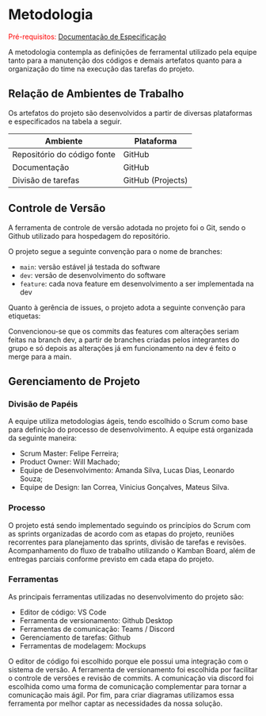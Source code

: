 
# Metodologia

<span style="color:red">Pré-requisitos: <a href="2-Especificação do Projeto.md"> Documentação de Especificação</a></span>

A metodologia contempla as definições de ferramental utilizado pela equipe tanto para a manutenção dos códigos e demais artefatos quanto para a organização do time na execução das tarefas do projeto.


## Relação de Ambientes de Trabalho

Os artefatos do projeto são desenvolvidos a partir de diversas plataformas e especificados na tabela a seguir.

| Ambiente  | Plataforma |
| ------------- | ------------- |
| Repositório do código fonte  | GitHub |
| Documentação  | GitHub |
| Divisão de tarefas  | GitHub (Projects) |

## Controle de Versão

A ferramenta de controle de versão adotada no projeto foi o Git, sendo o Github utilizado para hospedagem do repositório.

O projeto segue a seguinte convenção para o nome de branches:

- `main`: versão estável já testada do software
- `dev`: versão de desenvolvimento do software
- `feature`: cada nova feature em desenvolvimento a ser implementada na dev

Quanto à gerência de issues, o projeto adota a seguinte convenção para
etiquetas:

Convencionou-se que os commits das features com alterações seriam feitas na branch dev, a partir de branches criadas pelos integrantes do grupo e só depois as alterações já em funcionamento na dev é feito o merge para a main. 

## Gerenciamento de Projeto

### Divisão de Papéis

A equipe utiliza metodologias ágeis, tendo escolhido o Scrum como base para definição do processo de desenvolvimento. A equipe está organizada da seguinte maneira:
- Scrum Master: Felipe Ferreira;
- Product Owner: Will Machado;
- Equipe de Desenvolvimento: Amanda Silva, Lucas Dias, Leonardo Souza;
- Equipe de Design: Ian Correa, Vinicius Gonçalves, Mateus Silva.


<!--Apresente a divisão de papéis entre os membros do grupo. 

Exemplificação: A equipe utiliza metodologias ágeis, tendo escolhido o Scrum como base para definição do processo de desenvolvimento. A equipe está organizada da seguinte maneira:
- Scrum Master: Felipe Domingos;
- Product Owner: Rommel Carneiro;
- Equipe de Desenvolvimento: Pedro Penna, Pedro Ivo, Rodrigo Richard;
- Equipe de Design: Simone Nogueira.

> **Links Úteis**:
> - [11 Passos Essenciais para Implantar Scrum no seu Projeto](https://mindmaster.com.br/scrum-11-passos/)
> - [Scrum em 9 minutos](https://www.youtube.com/watch?v=XfvQWnRgxG0)
> - [Os papéis do Scrum e a verdade sobre cargos nessa técnica](https://www.atlassian.com/br/agile/scrum/roles) -->

### Processo

O projeto está sendo implementado seguindo os princípios do Scrum com as sprints organizadas de acordo com as etapas do projeto, reuniões recorrentes para planejamento das sprints, divisão de tarefas e revisões. Acompanhamento do fluxo de trabalho utilizando o Kamban Board, além de entregas parciais conforme previsto em cada etapa do projeto.

<!--Coloque  informações sobre detalhes da implementação do Scrum seguido pelo grupo. O grupo deverá fazer uso do recurso de gerenciamento de projeto oferecido pelo GitHub, que permite acompanhar o andamento do projeto, a execução das tarefas e o status de desenvolvimento da solução.
 
> **Links Úteis**:
> - [Planejamento e Gestáo Ágil de Projetos](https://pucminas.instructure.com/courses/87878/pages/unidade-2-tema-2-utilizacao-de-ferramentas-para-controle-de-versoes-de-software)
> - [Sobre quadros de projeto](https://docs.github.com/pt/issues/organizing-your-work-with-project-boards/managing-project-boards/about-project-boards)
> - [Project management, made simple](https://github.com/features/project-management/)
> - [Sobre quadros de projeto](https://docs.github.com/pt/github/managing-your-work-on-github/about-project-boards)
> - [Como criar Backlogs no Github](https://www.youtube.com/watch?v=RXEy6CFu9Hk)
> - [Tutorial Slack](https://slack.com/intl/en-br/) -->

### Ferramentas

As principais ferramentas utilizadas no desenvolvimento do projeto são:

- Editor de código: VS Code
- Ferramenta de versionamento: Github Desktop
- Ferramentas de comunicação: Teams / Discord
- Gerenciamento de tarefas: Github
- Ferramentas de modelagem: Mockups

O editor de código foi escolhido porque ele possui uma integração com o sistema de versão. A ferramenta de versionamento foi escolhida por facilitar o controle de versões e revisão de commits. A comunicação via discord foi escolhida como uma forma de comunicação complementar para tornar a comunicação mais ágil. Por fim, para criar diagramas utilizamos essa ferramenta por melhor captar as necessidades da nossa solução.

<!--As ferramentas empregadas no projeto são:

- Editor de código.
- Ferramentas de comunicação
- Ferramentas de desenho de tela (_wireframing_)

O editor de código foi escolhido porque ele possui uma integração com o sistema de versão. As ferramentas de comunicação utilizadas possuem integração semelhante e por isso foram selecionadas. Por fim, para criar diagramas utilizamos essa ferramenta por melhor captar as necessidades da nossa solução.

Liste quais ferramentas foram empregadas no desenvolvimento do projeto, justificando a escolha delas, sempre que possível.
 
> **Possíveis Ferramentas que auxiliarão no gerenciamento**: 
> - [Slack](https://slack.com/)
> - [Github](https://github.com/) -->
